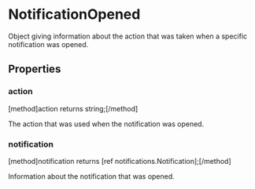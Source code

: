 # NotificationOpened

Object giving information about the action that was taken when a specific notification was opened.

## Properties

### action
[method]action returns string;[/method]

The action that was used when the notification was opened.

### notification
[method]notification returns [ref notifications.Notification];[/method]

Information about the notification that was opened.
